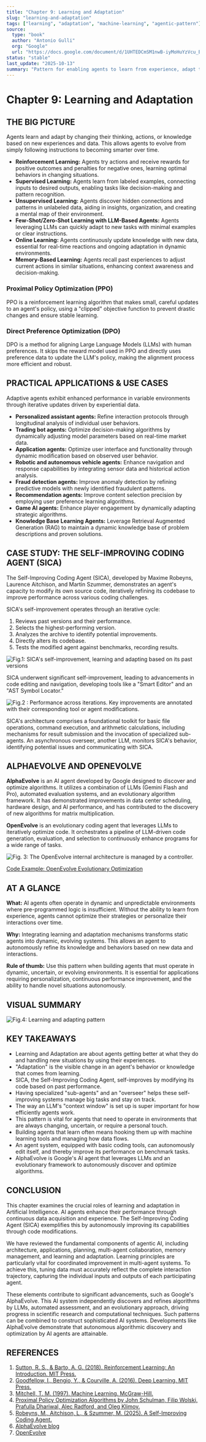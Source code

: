 ```yaml
---
title: "Chapter 9: Learning and Adaptation"
slug: "learning-and-adaptation"
tags: ["learning", "adaptation", "machine-learning", "agentic-pattern"]
source:
  type: "book"
  author: "Antonio Gulli"
  org: "Google"
  url: "https://docs.google.com/document/d/1UHTEDCmSM1nwB-iyMoHuYzVcu_B_4KkJ2ITGGUKqo8s/edit?tab=t.0"
status: "stable"
last_update: "2025-10-13"
summary: "Pattern for enabling agents to learn from experience, adapt to changing conditions, and improve performance over time."
---
```


# Chapter 9: Learning and Adaptation

## THE BIG PICTURE

Agents learn and adapt by changing their thinking, actions, or knowledge based on new experiences and data. This allows agents to evolve from simply following instructions to becoming smarter over time.

*   **Reinforcement Learning:** Agents try actions and receive rewards for positive outcomes and penalties for negative ones, learning optimal behaviors in changing situations.
*   **Supervised Learning:** Agents learn from labeled examples, connecting inputs to desired outputs, enabling tasks like decision-making and pattern recognition.
*   **Unsupervised Learning:** Agents discover hidden connections and patterns in unlabeled data, aiding in insights, organization, and creating a mental map of their environment.
*   **Few-Shot/Zero-Shot Learning with LLM-Based Agents:** Agents leveraging LLMs can quickly adapt to new tasks with minimal examples or clear instructions.
*   **Online Learning:** Agents continuously update knowledge with new data, essential for real-time reactions and ongoing adaptation in dynamic environments.
*   **Memory-Based Learning:** Agents recall past experiences to adjust current actions in similar situations, enhancing context awareness and decision-making.

### Proximal Policy Optimization (PPO)
PPO is a reinforcement learning algorithm that makes small, careful updates to an agent's policy, using a "clipped" objective function to prevent drastic changes and ensure stable learning.

### Direct Preference Optimization (DPO)
DPO is a method for aligning Large Language Models (LLMs) with human preferences. It skips the reward model used in PPO and directly uses preference data to update the LLM's policy, making the alignment process more efficient and robust.

## PRACTICAL APPLICATIONS & USE CASES

Adaptive agents exhibit enhanced performance in variable environments through iterative updates driven by experiential data.

*   **Personalized assistant agents:** Refine interaction protocols through longitudinal analysis of individual user behaviors.
*   **Trading bot agents:** Optimize decision-making algorithms by dynamically adjusting model parameters based on real-time market data.
*   **Application agents:** Optimize user interface and functionality through dynamic modification based on observed user behavior.
*   **Robotic and autonomous vehicle agents:** Enhance navigation and response capabilities by integrating sensor data and historical action analysis.
*   **Fraud detection agents:** Improve anomaly detection by refining predictive models with newly identified fraudulent patterns.
*   **Recommendation agents:** Improve content selection precision by employing user preference learning algorithms.
*   **Game AI agents:** Enhance player engagement by dynamically adapting strategic algorithms.
*   **Knowledge Base Learning Agents:** Leverage Retrieval Augmented Generation (RAG) to maintain a dynamic knowledge base of problem descriptions and proven solutions.

## CASE STUDY: THE SELF-IMPROVING CODING AGENT (SICA)

The Self-Improving Coding Agent (SICA), developed by Maxime Robeyns, Laurence Aitchison, and Martin Szummer, demonstrates an agent's capacity to modify its own source code, iteratively refining its codebase to improve performance across various coding challenges.

SICA's self-improvement operates through an iterative cycle:
1.  Reviews past versions and their performance.
2.  Selects the highest-performing version.
3.  Analyzes the archive to identify potential improvements.
4.  Directly alters its codebase.
5.  Tests the modified agent against benchmarks, recording results.

![Fig.1: SICA's self-improvement, learning and adapting based on its past versions](placeholder_for_sica_fig1)

SICA underwent significant self-improvement, leading to advancements in code editing and navigation, developing tools like a "Smart Editor" and an "AST Symbol Locator."

![Fig.2 : Performance across iterations. Key improvements are annotated with their corresponding tool or agent modifications.](placeholder_for_sica_fig2)

SICA's architecture comprises a foundational toolkit for basic file operations, command execution, and arithmetic calculations, including mechanisms for result submission and the invocation of specialized sub-agents. An asynchronous overseer, another LLM, monitors SICA's behavior, identifying potential issues and communicating with SICA.

## ALPHAEVOLVE AND OPENEVOLVE

**AlphaEvolve** is an AI agent developed by Google designed to discover and optimize algorithms. It utilizes a combination of LLMs (Gemini Flash and Pro), automated evaluation systems, and an evolutionary algorithm framework. It has demonstrated improvements in data center scheduling, hardware design, and AI performance, and has contributed to the discovery of new algorithms for matrix multiplication.

**OpenEvolve** is an evolutionary coding agent that leverages LLMs to iteratively optimize code. It orchestrates a pipeline of LLM-driven code generation, evaluation, and selection to continuously enhance programs for a wide range of tasks.

![Fig. 3: The OpenEvolve internal architecture is managed by a controller.](placeholder_for_openevolve_fig3)

[Code Example: OpenEvolve Evolutionary Optimization](../snippets/learning-adaptation-openevolve-optimization.py)
## AT A GLANCE

**What:** AI agents often operate in dynamic and unpredictable environments where pre-programmed logic is insufficient. Without the ability to learn from experience, agents cannot optimize their strategies or personalize their interactions over time.

**Why:** Integrating learning and adaptation mechanisms transforms static agents into dynamic, evolving systems. This allows an agent to autonomously refine its knowledge and behaviors based on new data and interactions.

**Rule of thumb:** Use this pattern when building agents that must operate in dynamic, uncertain, or evolving environments. It is essential for applications requiring personalization, continuous performance improvement, and the ability to handle novel situations autonomously.

## VISUAL SUMMARY

![Fig.4: Learning and adapting pattern](placeholder_for_learning_adaptation_fig4)

## KEY TAKEAWAYS

*   Learning and Adaptation are about agents getting better at what they do and handling new situations by using their experiences.
*   "Adaptation" is the visible change in an agent's behavior or knowledge that comes from learning.
*   SICA, the Self-Improving Coding Agent, self-improves by modifying its code based on past performance.
*   Having specialized "sub-agents" and an "overseer" helps these self-improving systems manage big tasks and stay on track.
*   The way an LLM's "context window" is set up is super important for how efficiently agents work.
*   This pattern is vital for agents that need to operate in environments that are always changing, uncertain, or require a personal touch.
*   Building agents that learn often means hooking them up with machine learning tools and managing how data flows.
*   An agent system, equipped with basic coding tools, can autonomously edit itself, and thereby improve its performance on benchmark tasks.
*   AlphaEvolve is Google's AI agent that leverages LLMs and an evolutionary framework to autonomously discover and optimize algorithms.

## CONCLUSION

This chapter examines the crucial roles of learning and adaptation in Artificial Intelligence. AI agents enhance their performance through continuous data acquisition and experience. The Self-Improving Coding Agent (SICA) exemplifies this by autonomously improving its capabilities through code modifications.

We have reviewed the fundamental components of agentic AI, including architecture, applications, planning, multi-agent collaboration, memory management, and learning and adaptation. Learning principles are particularly vital for coordinated improvement in multi-agent systems. To achieve this, tuning data must accurately reflect the complete interaction trajectory, capturing the individual inputs and outputs of each participating agent.

These elements contribute to significant advancements, such as Google's AlphaEvolve. This AI system independently discovers and refines algorithms by LLMs, automated assessment, and an evolutionary approach, driving progress in scientific research and computational techniques. Such patterns can be combined to construct sophisticated AI systems. Developments like AlphaEvolve demonstrate that autonomous algorithmic discovery and optimization by AI agents are attainable.

## REFERENCES

1.  [Sutton, R. S., & Barto, A. G. (2018). Reinforcement Learning: An Introduction. MIT Press.](https://arxiv.org/abs/1707.06347)
2.  [Goodfellow, I., Bengio, Y., & Courville, A. (2016). Deep Learning. MIT Press.](https://arxiv.org/abs/1707.06347)
3.  [Mitchell, T. M. (1997). Machine Learning. McGraw-Hill.](https://arxiv.org/abs/1707.06347)
4.  [Proximal Policy Optimization Algorithms by John Schulman, Filip Wolski, Prafulla Dhariwal, Alec Radford, and Oleg Klimov.](https://arxiv.org/abs/1707.06347)
5.  [Robeyns, M., Aitchison, L., & Szummer, M. (2025). A Self-Improving Coding Agent.](https://arxiv.org/pdf/2504.15228)
6.  [AlphaEvolve blog](https://deepmind.google/discover/blog/alphaevolve-a-gemini-powered-coding-agent-for-designing-advanced-algorithms/)
7.  [OpenEvolve](https://github.com/codelion/openevolve)

